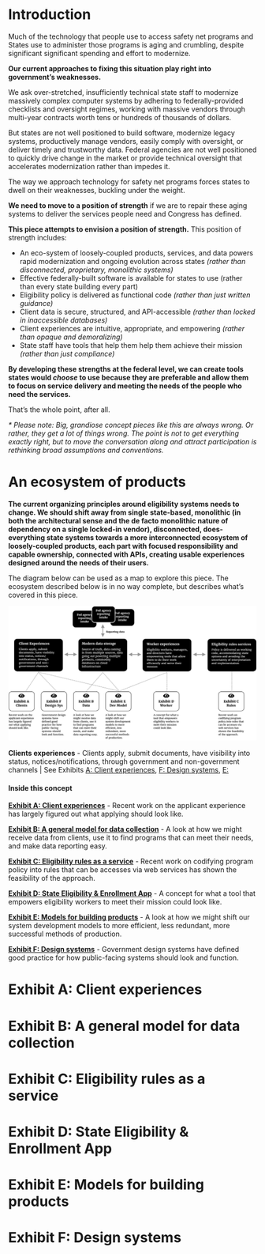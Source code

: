 # Introduction

Much of the technology that people use to access safety net programs and States use to administer those programs is aging and crumbling, despite significant significant spending and effort to modernize.

**Our current approaches to fixing this situation play right into government’s weaknesses.**

We ask over-stretched, insufficiently technical state staff to modernize massively complex computer systems by adhering to federally-provided checklists and oversight regimes, working with massive vendors through multi-year contracts worth tens or hundreds of thousands of dollars.

But states are not well positioned to build software, modernize legacy systems, productively manage vendors, easily comply with oversight, or deliver timely and trustworthy data. Federal agencies are not well positioned to quickly drive change in the market or provide technical oversight that accelerates modernization rather than impedes it.

The way we approach technology for safety net programs forces states to dwell on their weaknesses, buckling under the weight.

**We need to move to a position of strength** if we are to repair these aging systems to deliver the services people need and Congress has defined.

**This piece attempts to envision a position of strength.** This position of strength includes:

- An eco-system of loosely-coupled products, services, and data powers rapid modernization and ongoing evolution across states _(rather than disconnected, proprietary, monolithic systems)_
- Effective federally-built software is available for states to use (rather than every state building every part)
- Eligibility policy is delivered as functional code _(rather than just written guidance)_
- Client data is secure, structured, and API-accessible _(rather than locked in inaccessible databases)_
- Client experiences are intuitive, appropriate, and empowering _(rather than opaque and demoralizing)_
- State staff have tools that help them help them achieve their mission _(rather than just compliance)_  

**By developing these strengths at the federal level, we can create tools states would _choose_ to use because they are preferable and allow them to focus on service delivery and meeting the needs of the people who need the services.**

That’s the whole point, after all.

_* Please note: Big, grandiose concept pieces like this are always wrong. Or rather, they get a lot of things wrong. The point is not to get everything exactly right, but to move the conversation along and attract participation is rethinking broad assumptions and conventions._

# An ecosystem of products

**The current organizing principles around eligibility systems needs to change. We should shift away from single state-based, monolithic (in both the architectural sense and the de facto monolithic nature of dependency on a single locked-in vendor), disconnected, does-everything state systems towards a more interconnected ecosystem of loosely-coupled products, each part with focused responsibility and capable ownership, connected with APIs, creating usable experiences designed around the needs of their users.**

The diagram below can be used as a map to explore this piece. The ecosystem described below is in no way complete, but describes what’s covered in this piece.

![image](/concept_assets/2_diagram.png)

**Clients experiences** - Clients apply, submit documents, have visibility into status, notices/notifications, through government and non-government channels | See Exhibits [ A: Client experiences](#exhibit-a-client-experiences), [F: Design systems](#exhibit-f), [E:](#exhibit-e)

#### Inside this concept

[**Exhibit A: Client experiences**](#exhibit-a-client-experiences) - Recent work on the applicant experience has largely figured out what applying should look like.

[**Exhibit B: A general model for data collection**](#exhibit-b-a-general-model-for-data-collection) - A look at how we might receive data from clients, use it to find programs that can meet their needs, and make data reporting easy.

[**Exhibit C: Eligibility rules as a service**](#exhibit-c-eligibility-rules-as-a-service) - Recent work on codifying program policy into rules that can be accesses via web services has shown the feasibility of the approach.

[**Exhibit D: State Eligibility & Enrollment App**](#exhibit-d-state-eligibility--enrollment-app) - A concept for what a tool that empowers eligibility workers to meet their mission could look like.

[**Exhibit E: Models for building products**](#exhibit-e-models-for-building-products) - A look at how we might shift our system development models to more efficient, less redundant, more successful methods of production.

[**Exhibit F: Design systems**](#Exhibit-f-design-systems) - Government design systems have defined good practice for how public-facing systems should look and function.

# Exhibit A: Client experiences

# Exhibit B: A general model for data collection

# Exhibit C: Eligibility rules as a service

# Exhibit D: State Eligibility & Enrollment App

# Exhibit E: Models for building products

# Exhibit F: Design systems
